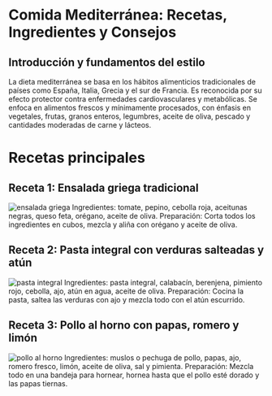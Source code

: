 # Comida Mediterránea: Recetas, Ingredientes y Consejos

## Introducción y fundamentos del estilo
La dieta mediterránea se basa en los hábitos alimenticios tradicionales de países como España, Italia, Grecia y el sur de Francia. Es reconocida por su efecto protector contra enfermedades cardiovasculares y metabólicas. Se enfoca en alimentos frescos y mínimamente procesados, con énfasis en vegetales, frutas, granos enteros, legumbres, aceite de oliva, pescado y cantidades moderadas de carne y lácteos.

# Recetas principales 

## Receta 1: Ensalada griega tradicional
![ensalada griega](https://encrypted-tbn0.gstatic.com/images?q=tbn:ANd9GcQrITeASBesJV7gOuPCHItgODxOGb7fj-XdvQ&s)
Ingredientes: tomate, pepino, cebolla roja, aceitunas negras, queso feta, orégano, aceite de oliva.
Preparación: Corta todos los ingredientes en cubos, mezcla y aliña con orégano y aceite de oliva.

## Receta 2: Pasta integral con verduras salteadas y atún
![pasta integral](https://recetastuny.mx/wp-content/uploads/2022/07/Pasta-integral-con-verduras-y-atun-Tuny-en-aceite.jpg)
Ingredientes: pasta integral, calabacín, berenjena, pimiento rojo, cebolla, ajo, atún en agua, aceite de oliva.
Preparación: Cocina la pasta, saltea las verduras con ajo y mezcla todo con el atún escurrido.

## Receta 3: Pollo al horno con papas, romero y limón
![pollo al horno](https://i.ytimg.com/vi/0MtBZSGcY6M/hq720.jpg?sqp=-oaymwEhCK4FEIIDSFryq4qpAxMIARUAAAAAGAElAADIQj0AgKJD&rs=AOn4CLDnIh-Cz7JDORJWKOM-kgyOVxFsbQ)
Ingredientes: muslos o pechuga de pollo, papas, ajo, romero fresco, limón, aceite de oliva, sal y pimienta.
Preparación: Mezcla todo en una bandeja para hornear, hornea hasta que el pollo esté dorado y las papas tiernas.
